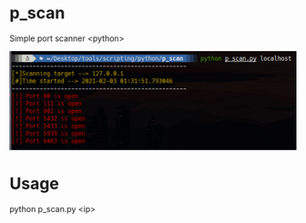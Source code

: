 # p_scan
Simple port scanner &lt;python>

![alt text](https://github.com/p1x1/p_scan/blob/main/image/p_scan.png)

# Usage
python p_scan.py &lt;ip>
